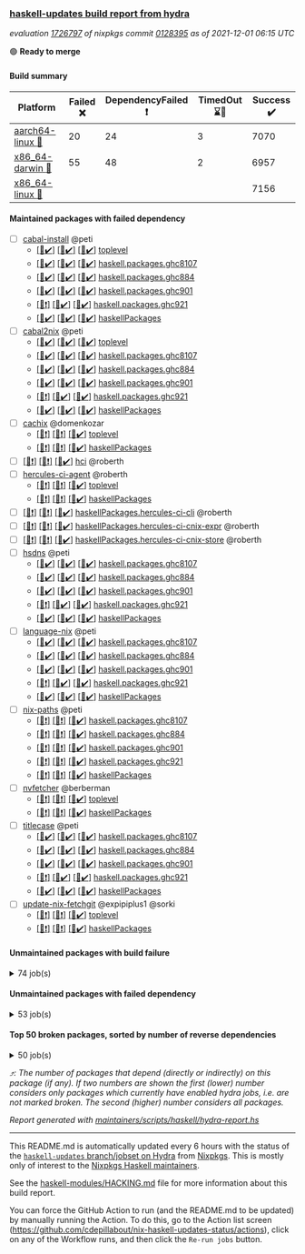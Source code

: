 ### [haskell-updates build report from hydra](https://hydra.nixos.org/jobset/nixpkgs/haskell-updates)
*evaluation [1726797](https://hydra.nixos.org/eval/1726797) of nixpkgs commit [0128395](https://github.com/NixOS/nixpkgs/commits/0128395ffdf297f54263d472db90e13d63ff729e) as of 2021-12-01 06:15 UTC*

:green_circle: **Ready to merge**

#### Build summary

 | Platform | Failed :x: | DependencyFailed :heavy_exclamation_mark: | TimedOut :hourglass::no_entry_sign: | Success :heavy_check_mark: | 
 | --- | --- | --- | --- | --- | 
 | [aarch64-linux :iphone:](https://hydra.nixos.org/eval/1726797?filter=.aarch64-linux) | 20 | 24 | 3 | 7070 | 
 | [x86_64-darwin :apple:](https://hydra.nixos.org/eval/1726797?filter=.x86_64-darwin) | 55 | 48 | 2 | 6957 | 
 | [x86_64-linux :penguin:](https://hydra.nixos.org/eval/1726797?filter=.x86_64-linux) |  |  |  | 7156 | 
#### Maintained packages with failed dependency
- [ ] [cabal-install](https://hydra.nixos.org/eval/1726797?filter=cabal-install) @peti
  - [[:iphone::heavy_check_mark:]](https://hydra.nixos.org/build/159759682) [[:apple::heavy_check_mark:]](https://hydra.nixos.org/build/159771571) [[:penguin::heavy_check_mark:]](https://hydra.nixos.org/build/159751388) [toplevel](https://hydra.nixos.org/eval/1726797?filter=cabal-install)
  - [[:iphone::heavy_check_mark:]](https://hydra.nixos.org/build/159760159) [[:apple::heavy_check_mark:]](https://hydra.nixos.org/build/159752119) [[:penguin::heavy_check_mark:]](https://hydra.nixos.org/build/159764590) [haskell.packages.ghc8107](https://hydra.nixos.org/eval/1726797?filter=haskell.packages.ghc8107.cabal-install)
  - [[:iphone::heavy_check_mark:]](https://hydra.nixos.org/build/159765448) [[:apple::heavy_check_mark:]](https://hydra.nixos.org/build/159761222) [[:penguin::heavy_check_mark:]](https://hydra.nixos.org/build/159768871) [haskell.packages.ghc884](https://hydra.nixos.org/eval/1726797?filter=haskell.packages.ghc884.cabal-install)
  - [[:iphone::heavy_check_mark:]](https://hydra.nixos.org/build/159764677) [[:apple::heavy_check_mark:]](https://hydra.nixos.org/build/159764216) [[:penguin::heavy_check_mark:]](https://hydra.nixos.org/build/159751156) [haskell.packages.ghc901](https://hydra.nixos.org/eval/1726797?filter=haskell.packages.ghc901.cabal-install)
  - [[:iphone::heavy_exclamation_mark:]](https://hydra.nixos.org/build/159767600) [[:apple::heavy_check_mark:]](https://hydra.nixos.org/build/159757782) [[:penguin::heavy_check_mark:]](https://hydra.nixos.org/build/159766210) [haskell.packages.ghc921](https://hydra.nixos.org/eval/1726797?filter=haskell.packages.ghc921.cabal-install)
  - [[:iphone::heavy_check_mark:]](https://hydra.nixos.org/build/159769717) [[:apple::heavy_check_mark:]](https://hydra.nixos.org/build/159756345) [[:penguin::heavy_check_mark:]](https://hydra.nixos.org/build/159759121) [haskellPackages](https://hydra.nixos.org/eval/1726797?filter=haskellPackages.cabal-install)
- [ ] [cabal2nix](https://hydra.nixos.org/eval/1726797?filter=cabal2nix) @peti
  - [[:iphone::heavy_check_mark:]](https://hydra.nixos.org/build/159936812) [[:apple::heavy_check_mark:]](https://hydra.nixos.org/build/159936829) [[:penguin::heavy_check_mark:]](https://hydra.nixos.org/build/159936873) [toplevel](https://hydra.nixos.org/eval/1726797?filter=cabal2nix)
  - [[:iphone::heavy_check_mark:]](https://hydra.nixos.org/build/159771124) [[:apple::heavy_check_mark:]](https://hydra.nixos.org/build/159765200) [[:penguin::heavy_check_mark:]](https://hydra.nixos.org/build/159754839) [haskell.packages.ghc8107](https://hydra.nixos.org/eval/1726797?filter=haskell.packages.ghc8107.cabal2nix)
  - [[:iphone::heavy_check_mark:]](https://hydra.nixos.org/build/159754181) [[:apple::heavy_check_mark:]](https://hydra.nixos.org/build/159760059) [[:penguin::heavy_check_mark:]](https://hydra.nixos.org/build/159760654) [haskell.packages.ghc884](https://hydra.nixos.org/eval/1726797?filter=haskell.packages.ghc884.cabal2nix)
  - [[:iphone::heavy_check_mark:]](https://hydra.nixos.org/build/159768061) [[:apple::heavy_check_mark:]](https://hydra.nixos.org/build/159752583) [[:penguin::heavy_check_mark:]](https://hydra.nixos.org/build/159763515) [haskell.packages.ghc901](https://hydra.nixos.org/eval/1726797?filter=haskell.packages.ghc901.cabal2nix)
  - [[:iphone::heavy_exclamation_mark:]](https://hydra.nixos.org/build/159756167) [[:apple::heavy_check_mark:]](https://hydra.nixos.org/build/159763864) [[:penguin::heavy_check_mark:]](https://hydra.nixos.org/build/159770553) [haskell.packages.ghc921](https://hydra.nixos.org/eval/1726797?filter=haskell.packages.ghc921.cabal2nix)
  - [[:iphone::heavy_check_mark:]](https://hydra.nixos.org/build/159765462) [[:apple::heavy_check_mark:]](https://hydra.nixos.org/build/159759942) [[:penguin::heavy_check_mark:]](https://hydra.nixos.org/build/159765862) [haskellPackages](https://hydra.nixos.org/eval/1726797?filter=haskellPackages.cabal2nix)
- [ ] [cachix](https://hydra.nixos.org/eval/1726797?filter=cachix) @domenkozar
  - [[:iphone::heavy_exclamation_mark:]](https://hydra.nixos.org/build/159837485) [[:apple::heavy_exclamation_mark:]](https://hydra.nixos.org/build/159837492) [[:penguin::heavy_check_mark:]](https://hydra.nixos.org/build/159837460) [toplevel](https://hydra.nixos.org/eval/1726797?filter=cachix)
  - [[:iphone::heavy_exclamation_mark:]](https://hydra.nixos.org/build/159837495) [[:apple::heavy_exclamation_mark:]](https://hydra.nixos.org/build/159837500) [[:penguin::heavy_check_mark:]](https://hydra.nixos.org/build/159837490) [haskellPackages](https://hydra.nixos.org/eval/1726797?filter=haskellPackages.cachix)
- [ ] [[:iphone::heavy_exclamation_mark:]](https://hydra.nixos.org/build/159837503) [[:apple::heavy_exclamation_mark:]](https://hydra.nixos.org/build/159837480) [[:penguin::heavy_check_mark:]](https://hydra.nixos.org/build/159837467) [hci](https://hydra.nixos.org/eval/1726797?filter=hci) @roberth
- [ ] [hercules-ci-agent](https://hydra.nixos.org/eval/1726797?filter=hercules-ci-agent) @roberth
  - [[:iphone::heavy_exclamation_mark:]](https://hydra.nixos.org/build/159837496) [[:apple::heavy_exclamation_mark:]](https://hydra.nixos.org/build/159837461) [[:penguin::heavy_check_mark:]](https://hydra.nixos.org/build/159837515) [toplevel](https://hydra.nixos.org/eval/1726797?filter=hercules-ci-agent)
  - [[:iphone::heavy_exclamation_mark:]](https://hydra.nixos.org/build/159837527) [[:apple::heavy_exclamation_mark:]](https://hydra.nixos.org/build/159837512) [[:penguin::heavy_check_mark:]](https://hydra.nixos.org/build/159837482) [haskellPackages](https://hydra.nixos.org/eval/1726797?filter=haskellPackages.hercules-ci-agent)
- [ ] [[:iphone::heavy_exclamation_mark:]](https://hydra.nixos.org/build/159837494) [[:apple::heavy_exclamation_mark:]](https://hydra.nixos.org/build/159837483) [[:penguin::heavy_check_mark:]](https://hydra.nixos.org/build/159837470) [haskellPackages.hercules-ci-cli](https://hydra.nixos.org/eval/1726797?filter=haskellPackages.hercules-ci-cli) @roberth
- [ ] [[:iphone::heavy_exclamation_mark:]](https://hydra.nixos.org/build/159837475) [[:apple::heavy_exclamation_mark:]](https://hydra.nixos.org/build/159837506) [[:penguin::heavy_check_mark:]](https://hydra.nixos.org/build/159837514) [haskellPackages.hercules-ci-cnix-expr](https://hydra.nixos.org/eval/1726797?filter=haskellPackages.hercules-ci-cnix-expr) @roberth
- [ ] [[:iphone::heavy_exclamation_mark:]](https://hydra.nixos.org/build/159837488) [[:apple::heavy_exclamation_mark:]](https://hydra.nixos.org/build/159837478) [[:penguin::heavy_check_mark:]](https://hydra.nixos.org/build/159837462) [haskellPackages.hercules-ci-cnix-store](https://hydra.nixos.org/eval/1726797?filter=haskellPackages.hercules-ci-cnix-store) @roberth
- [ ] [hsdns](https://hydra.nixos.org/eval/1726797?filter=hsdns) @peti
  - [[:iphone::heavy_check_mark:]](https://hydra.nixos.org/build/159765321) [[:apple::heavy_check_mark:]](https://hydra.nixos.org/build/159770873) [[:penguin::heavy_check_mark:]](https://hydra.nixos.org/build/159755560) [haskell.packages.ghc8107](https://hydra.nixos.org/eval/1726797?filter=haskell.packages.ghc8107.hsdns)
  - [[:iphone::heavy_check_mark:]](https://hydra.nixos.org/build/159769923) [[:apple::heavy_check_mark:]](https://hydra.nixos.org/build/159767629) [[:penguin::heavy_check_mark:]](https://hydra.nixos.org/build/159756296) [haskell.packages.ghc884](https://hydra.nixos.org/eval/1726797?filter=haskell.packages.ghc884.hsdns)
  - [[:iphone::heavy_check_mark:]](https://hydra.nixos.org/build/159756381) [[:apple::heavy_check_mark:]](https://hydra.nixos.org/build/159765978) [[:penguin::heavy_check_mark:]](https://hydra.nixos.org/build/159753985) [haskell.packages.ghc901](https://hydra.nixos.org/eval/1726797?filter=haskell.packages.ghc901.hsdns)
  - [[:iphone::heavy_exclamation_mark:]](https://hydra.nixos.org/build/159756561) [[:apple::heavy_check_mark:]](https://hydra.nixos.org/build/159766604) [[:penguin::heavy_check_mark:]](https://hydra.nixos.org/build/159769063) [haskell.packages.ghc921](https://hydra.nixos.org/eval/1726797?filter=haskell.packages.ghc921.hsdns)
  - [[:iphone::heavy_check_mark:]](https://hydra.nixos.org/build/159760878) [[:apple::heavy_check_mark:]](https://hydra.nixos.org/build/159760820) [[:penguin::heavy_check_mark:]](https://hydra.nixos.org/build/159769634) [haskellPackages](https://hydra.nixos.org/eval/1726797?filter=haskellPackages.hsdns)
- [ ] [language-nix](https://hydra.nixos.org/eval/1726797?filter=language-nix) @peti
  - [[:iphone::heavy_check_mark:]](https://hydra.nixos.org/build/159756524) [[:apple::heavy_check_mark:]](https://hydra.nixos.org/build/159761276) [[:penguin::heavy_check_mark:]](https://hydra.nixos.org/build/159759156) [haskell.packages.ghc8107](https://hydra.nixos.org/eval/1726797?filter=haskell.packages.ghc8107.language-nix)
  - [[:iphone::heavy_check_mark:]](https://hydra.nixos.org/build/159762294) [[:apple::heavy_check_mark:]](https://hydra.nixos.org/build/159752421) [[:penguin::heavy_check_mark:]](https://hydra.nixos.org/build/159752893) [haskell.packages.ghc884](https://hydra.nixos.org/eval/1726797?filter=haskell.packages.ghc884.language-nix)
  - [[:iphone::heavy_check_mark:]](https://hydra.nixos.org/build/159755644) [[:apple::heavy_check_mark:]](https://hydra.nixos.org/build/159759699) [[:penguin::heavy_check_mark:]](https://hydra.nixos.org/build/159751132) [haskell.packages.ghc901](https://hydra.nixos.org/eval/1726797?filter=haskell.packages.ghc901.language-nix)
  - [[:iphone::heavy_exclamation_mark:]](https://hydra.nixos.org/build/159764439) [[:apple::heavy_check_mark:]](https://hydra.nixos.org/build/159765567) [[:penguin::heavy_check_mark:]](https://hydra.nixos.org/build/159761522) [haskell.packages.ghc921](https://hydra.nixos.org/eval/1726797?filter=haskell.packages.ghc921.language-nix)
  - [[:iphone::heavy_check_mark:]](https://hydra.nixos.org/build/159772193) [[:apple::heavy_check_mark:]](https://hydra.nixos.org/build/159754924) [[:penguin::heavy_check_mark:]](https://hydra.nixos.org/build/159768380) [haskellPackages](https://hydra.nixos.org/eval/1726797?filter=haskellPackages.language-nix)
- [ ] [nix-paths](https://hydra.nixos.org/eval/1726797?filter=nix-paths) @peti
  - [[:iphone::heavy_exclamation_mark:]](https://hydra.nixos.org/build/159837481) [[:apple::heavy_exclamation_mark:]](https://hydra.nixos.org/build/159837498) [[:penguin::heavy_check_mark:]](https://hydra.nixos.org/build/159837521) [haskell.packages.ghc8107](https://hydra.nixos.org/eval/1726797?filter=haskell.packages.ghc8107.nix-paths)
  - [[:iphone::heavy_exclamation_mark:]](https://hydra.nixos.org/build/159837473) [[:apple::heavy_exclamation_mark:]](https://hydra.nixos.org/build/159837501) [[:penguin::heavy_check_mark:]](https://hydra.nixos.org/build/159837507) [haskell.packages.ghc884](https://hydra.nixos.org/eval/1726797?filter=haskell.packages.ghc884.nix-paths)
  - [[:iphone::heavy_exclamation_mark:]](https://hydra.nixos.org/build/159837510) [[:apple::heavy_exclamation_mark:]](https://hydra.nixos.org/build/159837491) [[:penguin::heavy_check_mark:]](https://hydra.nixos.org/build/159837505) [haskell.packages.ghc901](https://hydra.nixos.org/eval/1726797?filter=haskell.packages.ghc901.nix-paths)
  - [[:iphone::heavy_exclamation_mark:]](https://hydra.nixos.org/build/159837497) [[:apple::heavy_exclamation_mark:]](https://hydra.nixos.org/build/159837479) [[:penguin::heavy_check_mark:]](https://hydra.nixos.org/build/159837524) [haskell.packages.ghc921](https://hydra.nixos.org/eval/1726797?filter=haskell.packages.ghc921.nix-paths)
  - [[:iphone::heavy_exclamation_mark:]](https://hydra.nixos.org/build/159837504) [[:apple::heavy_exclamation_mark:]](https://hydra.nixos.org/build/159837499) [[:penguin::heavy_check_mark:]](https://hydra.nixos.org/build/159837508) [haskellPackages](https://hydra.nixos.org/eval/1726797?filter=haskellPackages.nix-paths)
- [ ] [nvfetcher](https://hydra.nixos.org/eval/1726797?filter=nvfetcher) @berberman
  - [[:iphone::heavy_exclamation_mark:]](https://hydra.nixos.org/build/159837509) [[:apple::heavy_exclamation_mark:]](https://hydra.nixos.org/build/159837525) [[:penguin::heavy_check_mark:]](https://hydra.nixos.org/build/159837511) [toplevel](https://hydra.nixos.org/eval/1726797?filter=nvfetcher)
  - [[:iphone::heavy_exclamation_mark:]](https://hydra.nixos.org/build/159837458) [[:apple::heavy_exclamation_mark:]](https://hydra.nixos.org/build/159837513) [[:penguin::heavy_check_mark:]](https://hydra.nixos.org/build/159837489) [haskellPackages](https://hydra.nixos.org/eval/1726797?filter=haskellPackages.nvfetcher)
- [ ] [titlecase](https://hydra.nixos.org/eval/1726797?filter=titlecase) @peti
  - [[:iphone::heavy_check_mark:]](https://hydra.nixos.org/build/159761121) [[:apple::heavy_check_mark:]](https://hydra.nixos.org/build/159751890) [[:penguin::heavy_check_mark:]](https://hydra.nixos.org/build/159753887) [haskell.packages.ghc8107](https://hydra.nixos.org/eval/1726797?filter=haskell.packages.ghc8107.titlecase)
  - [[:iphone::heavy_check_mark:]](https://hydra.nixos.org/build/159769580) [[:apple::heavy_check_mark:]](https://hydra.nixos.org/build/159770165) [[:penguin::heavy_check_mark:]](https://hydra.nixos.org/build/159751299) [haskell.packages.ghc884](https://hydra.nixos.org/eval/1726797?filter=haskell.packages.ghc884.titlecase)
  - [[:iphone::heavy_check_mark:]](https://hydra.nixos.org/build/159756474) [[:apple::heavy_check_mark:]](https://hydra.nixos.org/build/159765980) [[:penguin::heavy_check_mark:]](https://hydra.nixos.org/build/159764041) [haskell.packages.ghc901](https://hydra.nixos.org/eval/1726797?filter=haskell.packages.ghc901.titlecase)
  - [[:iphone::heavy_exclamation_mark:]](https://hydra.nixos.org/build/159754871) [[:apple::heavy_check_mark:]](https://hydra.nixos.org/build/159768627) [[:penguin::heavy_check_mark:]](https://hydra.nixos.org/build/159770358) [haskell.packages.ghc921](https://hydra.nixos.org/eval/1726797?filter=haskell.packages.ghc921.titlecase)
  - [[:iphone::heavy_check_mark:]](https://hydra.nixos.org/build/159752836) [[:apple::heavy_check_mark:]](https://hydra.nixos.org/build/159751850) [[:penguin::heavy_check_mark:]](https://hydra.nixos.org/build/159770450) [haskellPackages](https://hydra.nixos.org/eval/1726797?filter=haskellPackages.titlecase)
- [ ] [update-nix-fetchgit](https://hydra.nixos.org/eval/1726797?filter=update-nix-fetchgit) @expipiplus1 @sorki
  - [[:iphone::heavy_exclamation_mark:]](https://hydra.nixos.org/build/159837502) [[:apple::heavy_exclamation_mark:]](https://hydra.nixos.org/build/159837474) [[:penguin::heavy_check_mark:]](https://hydra.nixos.org/build/159837476) [toplevel](https://hydra.nixos.org/eval/1726797?filter=update-nix-fetchgit)
  - [[:iphone::heavy_exclamation_mark:]](https://hydra.nixos.org/build/159837519) [[:apple::heavy_exclamation_mark:]](https://hydra.nixos.org/build/159837493) [[:penguin::heavy_check_mark:]](https://hydra.nixos.org/build/159837484) [haskellPackages](https://hydra.nixos.org/eval/1726797?filter=haskellPackages.update-nix-fetchgit)
#### Unmaintained packages with build failure
<details><summary>74 job(s) </summary>

- [ ] [[:iphone::heavy_check_mark:]](https://hydra.nixos.org/build/159752470) [[:apple::x:]](https://hydra.nixos.org/build/159758395) [[:penguin::heavy_check_mark:]](https://hydra.nixos.org/build/159771780) [haskellPackages.sdp](https://hydra.nixos.org/eval/1726797?filter=haskellPackages.sdp)  :arrow_heading_up: 9 | 9
- [ ] [[:iphone::heavy_check_mark:]](https://hydra.nixos.org/build/159771197) [[:apple::x:]](https://hydra.nixos.org/build/159764404) [[:penguin::heavy_check_mark:]](https://hydra.nixos.org/build/159755899) [haskellPackages.junit-xml](https://hydra.nixos.org/eval/1726797?filter=haskellPackages.junit-xml)  :arrow_heading_up: 7 | 9
- [ ] [[:iphone::heavy_check_mark:]](https://hydra.nixos.org/build/159765502) [[:apple::x:]](https://hydra.nixos.org/build/159757869) [[:penguin::heavy_check_mark:]](https://hydra.nixos.org/build/159768489) [haskellPackages.thyme](https://hydra.nixos.org/eval/1726797?filter=haskellPackages.thyme)  :arrow_heading_up: 6 | 15
- [ ] [[:iphone::heavy_check_mark:]](https://hydra.nixos.org/build/159766243) [[:apple::x:]](https://hydra.nixos.org/build/159765571) [[:penguin::heavy_check_mark:]](https://hydra.nixos.org/build/159751108) [haskellPackages.di-core](https://hydra.nixos.org/eval/1726797?filter=haskellPackages.di-core)  :arrow_heading_up: 6 | 11
- [ ] [[:iphone::x:]](https://hydra.nixos.org/build/159770859) [[:apple::heavy_check_mark:]](https://hydra.nixos.org/build/159770112) [[:penguin::heavy_check_mark:]](https://hydra.nixos.org/build/159754937) [haskellPackages.libBF](https://hydra.nixos.org/eval/1726797?filter=haskellPackages.libBF)  :arrow_heading_up: 4 | 20
- [ ] [[:iphone::heavy_check_mark:]](https://hydra.nixos.org/build/159752129) [[:apple::x:]](https://hydra.nixos.org/build/159771555) [[:penguin::heavy_check_mark:]](https://hydra.nixos.org/build/159765103) [haskellPackages.exinst](https://hydra.nixos.org/eval/1726797?filter=haskellPackages.exinst)  :arrow_heading_up: 4 | 6
- [ ] [[:iphone::x:]](https://hydra.nixos.org/build/159768062) [[:apple::heavy_check_mark:]](https://hydra.nixos.org/build/159759576) [[:penguin::heavy_check_mark:]](https://hydra.nixos.org/build/159755176) [haskellPackages.ptr-poker](https://hydra.nixos.org/eval/1726797?filter=haskellPackages.ptr-poker)  :arrow_heading_up: 3 | 4
- [ ] [[:iphone::x:]](https://hydra.nixos.org/build/159769579) [[:apple::heavy_check_mark:]](https://hydra.nixos.org/build/159757574) [[:penguin::heavy_check_mark:]](https://hydra.nixos.org/build/159767387) [haskellPackages.OrderedBits](https://hydra.nixos.org/eval/1726797?filter=haskellPackages.OrderedBits)  :arrow_heading_up: 1 | 36
- [ ] [[:iphone::x:]](https://hydra.nixos.org/build/159761950) [[:apple::heavy_check_mark:]](https://hydra.nixos.org/build/159752507) [[:penguin::heavy_check_mark:]](https://hydra.nixos.org/build/159754536) [haskellPackages.type-natural](https://hydra.nixos.org/eval/1726797?filter=haskellPackages.type-natural)  :arrow_heading_up: 1 | 4
- [ ] [[:iphone::x:]](https://hydra.nixos.org/build/159761127) [[:apple::heavy_check_mark:]](https://hydra.nixos.org/build/159765793) [[:penguin::heavy_check_mark:]](https://hydra.nixos.org/build/159755272) [haskellPackages.long-double](https://hydra.nixos.org/eval/1726797?filter=haskellPackages.long-double)  :arrow_heading_up: 1 | 2
- [ ] [[:iphone::x:]](https://hydra.nixos.org/build/159752130) [[:apple::x:]](https://hydra.nixos.org/build/159755468) [[:penguin::heavy_check_mark:]](https://hydra.nixos.org/build/159762811) [haskellPackages.easytensor](https://hydra.nixos.org/eval/1726797?filter=haskellPackages.easytensor)  :arrow_heading_up: 1 | 1
- [ ] [[:iphone::heavy_check_mark:]](https://hydra.nixos.org/build/159754287) [[:apple::x:]](https://hydra.nixos.org/build/159754587) [[:penguin::heavy_check_mark:]](https://hydra.nixos.org/build/159768260) [haskellPackages.gi-gdkx11](https://hydra.nixos.org/eval/1726797?filter=haskellPackages.gi-gdkx11)  :arrow_heading_up: 1 | 1
- [ ] [[:iphone::heavy_check_mark:]](https://hydra.nixos.org/build/159760718) [[:apple::x:]](https://hydra.nixos.org/build/159771679) [[:penguin::heavy_check_mark:]](https://hydra.nixos.org/build/159767894) [haskellPackages.kazura-queue](https://hydra.nixos.org/eval/1726797?filter=haskellPackages.kazura-queue)  :arrow_heading_up: 1 | 1
- [ ] [[:iphone::heavy_check_mark:]](https://hydra.nixos.org/build/159763630) [[:apple::x:]](https://hydra.nixos.org/build/159763104) [[:penguin::heavy_check_mark:]](https://hydra.nixos.org/build/159758120) [haskellPackages.keep-alive](https://hydra.nixos.org/eval/1726797?filter=haskellPackages.keep-alive)  :arrow_heading_up: 1 | 1
- [ ] [[:iphone::heavy_check_mark:]](https://hydra.nixos.org/build/159766770) [[:apple::x:]](https://hydra.nixos.org/build/159755651) [[:penguin::heavy_check_mark:]](https://hydra.nixos.org/build/159756928) [haskellPackages.loc](https://hydra.nixos.org/eval/1726797?filter=haskellPackages.loc)  :arrow_heading_up: 1 | 1
- [ ] [[:iphone::x:]](https://hydra.nixos.org/build/159752964) [[:apple::heavy_check_mark:]](https://hydra.nixos.org/build/159764004) [[:penguin::heavy_check_mark:]](https://hydra.nixos.org/build/159764748) [haskellPackages.nlopt-haskell](https://hydra.nixos.org/eval/1726797?filter=haskellPackages.nlopt-haskell)  :arrow_heading_up: 1 | 1
- [ ] [[:iphone::heavy_check_mark:]](https://hydra.nixos.org/build/159764035) [[:apple::x:]](https://hydra.nixos.org/build/159764755) [[:penguin::heavy_check_mark:]](https://hydra.nixos.org/build/159766806) [haskellPackages.opencv](https://hydra.nixos.org/eval/1726797?filter=haskellPackages.opencv)  :arrow_heading_up: 1 | 1
- [ ] [[:iphone::heavy_check_mark:]](https://hydra.nixos.org/build/159770599) [[:apple::x:]](https://hydra.nixos.org/build/159766455) [[:penguin::heavy_check_mark:]](https://hydra.nixos.org/build/159766365) [haskellPackages.sequence-formats](https://hydra.nixos.org/eval/1726797?filter=haskellPackages.sequence-formats)  :arrow_heading_up: 1 | 1
- [ ] [[:iphone::x:]](https://hydra.nixos.org/build/159756267) [[:apple::heavy_check_mark:]](https://hydra.nixos.org/build/159759074) [[:penguin::heavy_check_mark:]](https://hydra.nixos.org/build/159771888) [haskellPackages.unicode-properties](https://hydra.nixos.org/eval/1726797?filter=haskellPackages.unicode-properties)  :arrow_heading_up: 1 | 1
- [ ] [[:iphone::x:]](https://hydra.nixos.org/build/159764587) [[:apple::heavy_check_mark:]](https://hydra.nixos.org/build/159755919) [[:penguin::heavy_check_mark:]](https://hydra.nixos.org/build/159755780) [haskellPackages.accelerate-llvm](https://hydra.nixos.org/eval/1726797?filter=haskellPackages.accelerate-llvm)  :arrow_heading_up: 0 | 8
- [ ] [[:iphone::x:]](https://hydra.nixos.org/build/159755789) [[:apple::heavy_check_mark:]](https://hydra.nixos.org/build/159752906) [[:penguin::heavy_check_mark:]](https://hydra.nixos.org/build/159751925) [haskellPackages.freetype2](https://hydra.nixos.org/eval/1726797?filter=haskellPackages.freetype2)  :arrow_heading_up: 0 | 7
- [ ] [[:iphone::heavy_check_mark:]](https://hydra.nixos.org/build/159753321) [[:apple::x:]](https://hydra.nixos.org/build/159764479) [[:penguin::heavy_check_mark:]](https://hydra.nixos.org/build/159768881) [haskellPackages.pipes-zlib](https://hydra.nixos.org/eval/1726797?filter=haskellPackages.pipes-zlib)  :arrow_heading_up: 0 | 6
- [ ] [[:iphone::heavy_check_mark:]](https://hydra.nixos.org/build/159755416) [[:apple::x:]](https://hydra.nixos.org/build/159761509) [[:penguin::heavy_check_mark:]](https://hydra.nixos.org/build/159769800) [haskellPackages.hmidi](https://hydra.nixos.org/eval/1726797?filter=haskellPackages.hmidi)  :arrow_heading_up: 0 | 4
- [ ] [[:iphone::heavy_check_mark:]](https://hydra.nixos.org/build/159771049) [[:apple::x:]](https://hydra.nixos.org/build/159771296) [[:penguin::heavy_check_mark:]](https://hydra.nixos.org/build/159754134) [haskellPackages.zip](https://hydra.nixos.org/eval/1726797?filter=haskellPackages.zip)  :arrow_heading_up: 0 | 4
- [ ] [[:iphone::heavy_check_mark:]](https://hydra.nixos.org/build/159760576) [[:apple::x:]](https://hydra.nixos.org/build/159762984) [[:penguin::heavy_check_mark:]](https://hydra.nixos.org/build/159772199) [haskellPackages.caster](https://hydra.nixos.org/eval/1726797?filter=haskellPackages.caster)  :arrow_heading_up: 0 | 2
- [ ] [[:iphone::x:]](https://hydra.nixos.org/build/159758063) [[:apple::heavy_check_mark:]](https://hydra.nixos.org/build/159758195) [[:penguin::heavy_check_mark:]](https://hydra.nixos.org/build/159763474) [haskellPackages.cdar-mBound](https://hydra.nixos.org/eval/1726797?filter=haskellPackages.cdar-mBound)  :arrow_heading_up: 0 | 2
- [ ] [[:iphone::heavy_check_mark:]](https://hydra.nixos.org/build/159768224) [[:apple::x:]](https://hydra.nixos.org/build/159758833) [[:penguin::heavy_check_mark:]](https://hydra.nixos.org/build/159772045) [haskellPackages.posix-socket](https://hydra.nixos.org/eval/1726797?filter=haskellPackages.posix-socket)  :arrow_heading_up: 0 | 2
- [ ] [[:iphone::x:]](https://hydra.nixos.org/build/159757144) [[:apple::heavy_check_mark:]](https://hydra.nixos.org/build/159758401) [[:penguin::heavy_check_mark:]](https://hydra.nixos.org/build/159765157) [haskellPackages.quic](https://hydra.nixos.org/eval/1726797?filter=haskellPackages.quic)  :arrow_heading_up: 0 | 2
- [ ] [[:iphone::heavy_check_mark:]](https://hydra.nixos.org/build/159772187) [[:apple::x:]](https://hydra.nixos.org/build/159768714) [[:penguin::heavy_check_mark:]](https://hydra.nixos.org/build/159766417) [haskellPackages.hamid](https://hydra.nixos.org/eval/1726797?filter=haskellPackages.hamid)  :arrow_heading_up: 0 | 1
- [ ] [[:iphone::heavy_check_mark:]](https://hydra.nixos.org/build/159762035) [[:apple::x:]](https://hydra.nixos.org/build/159767320) [[:penguin::heavy_check_mark:]](https://hydra.nixos.org/build/159751380) [haskellPackages.hmatrix-morpheus](https://hydra.nixos.org/eval/1726797?filter=haskellPackages.hmatrix-morpheus)  :arrow_heading_up: 0 | 1
- [ ] [[:iphone::heavy_check_mark:]](https://hydra.nixos.org/build/159770071) [[:apple::x:]](https://hydra.nixos.org/build/159765646) [[:penguin::heavy_check_mark:]](https://hydra.nixos.org/build/159767206) [haskellPackages.huckleberry](https://hydra.nixos.org/eval/1726797?filter=haskellPackages.huckleberry)  :arrow_heading_up: 0 | 1
- [ ] [[:iphone::x:]](https://hydra.nixos.org/build/159754481) [[:apple::heavy_check_mark:]](https://hydra.nixos.org/build/159754737) [[:penguin::heavy_check_mark:]](https://hydra.nixos.org/build/159759714) [haskellPackages.picosat](https://hydra.nixos.org/eval/1726797?filter=haskellPackages.picosat)  :arrow_heading_up: 0 | 1
- [ ] [[:iphone::heavy_check_mark:]](https://hydra.nixos.org/build/159751269) [[:apple::x:]](https://hydra.nixos.org/build/159771684) [[:penguin::heavy_check_mark:]](https://hydra.nixos.org/build/159763892) [haskellPackages.select](https://hydra.nixos.org/eval/1726797?filter=haskellPackages.select)  :arrow_heading_up: 0 | 1
- [ ] [[:iphone::heavy_check_mark:]](https://hydra.nixos.org/build/159757883) [[:apple::x:]](https://hydra.nixos.org/build/159769004) [[:penguin::heavy_check_mark:]](https://hydra.nixos.org/build/159764662) [haskellPackages.sysinfo](https://hydra.nixos.org/eval/1726797?filter=haskellPackages.sysinfo)  :arrow_heading_up: 0 | 1
- [ ] [[:iphone::heavy_check_mark:]](https://hydra.nixos.org/build/159762439) [[:apple::x:]](https://hydra.nixos.org/build/159767028) [[:penguin::heavy_check_mark:]](https://hydra.nixos.org/build/159768910) [haskellPackages.FractalArt](https://hydra.nixos.org/eval/1726797?filter=haskellPackages.FractalArt) 
- [ ] [[:iphone::x:]](https://hydra.nixos.org/build/159762415) [[:apple::heavy_check_mark:]](https://hydra.nixos.org/build/159761718) [[:penguin::heavy_check_mark:]](https://hydra.nixos.org/build/159765832) [haskellPackages.HsASA](https://hydra.nixos.org/eval/1726797?filter=haskellPackages.HsASA) 
- [ ] [[:iphone::heavy_check_mark:]](https://hydra.nixos.org/build/159751619) [[:apple::x:]](https://hydra.nixos.org/build/159767777) [[:penguin::heavy_check_mark:]](https://hydra.nixos.org/build/159763797) [haskellPackages.chiphunk](https://hydra.nixos.org/eval/1726797?filter=haskellPackages.chiphunk) 
- [ ] [[:iphone::heavy_check_mark:]](https://hydra.nixos.org/build/159766823) [[:apple::x:]](https://hydra.nixos.org/build/159763305) [[:penguin::heavy_check_mark:]](https://hydra.nixos.org/build/159769711) [haskellPackages.discount](https://hydra.nixos.org/eval/1726797?filter=haskellPackages.discount) 
- [ ] [[:iphone::heavy_check_mark:]](https://hydra.nixos.org/build/159765751) [[:apple::x:]](https://hydra.nixos.org/build/159766593) [[:penguin::heavy_check_mark:]](https://hydra.nixos.org/build/159759498) [haskellPackages.diskhash](https://hydra.nixos.org/eval/1726797?filter=haskellPackages.diskhash) 
- [ ] [[:iphone::heavy_check_mark:]](https://hydra.nixos.org/build/159765900) [[:apple::x:]](https://hydra.nixos.org/build/159755135) [[:penguin::heavy_check_mark:]](https://hydra.nixos.org/build/159751081) [haskellPackages.epub-tools](https://hydra.nixos.org/eval/1726797?filter=haskellPackages.epub-tools) 
- [ ] [[:iphone::heavy_check_mark:]](https://hydra.nixos.org/build/159752550) [[:apple::x:]](https://hydra.nixos.org/build/159767251) [[:penguin::heavy_check_mark:]](https://hydra.nixos.org/build/159760499) [haskellPackages.float128](https://hydra.nixos.org/eval/1726797?filter=haskellPackages.float128) 
- [ ] [[:iphone::heavy_check_mark:]](https://hydra.nixos.org/build/159751762) [[:apple::x:]](https://hydra.nixos.org/build/159753881) [[:penguin::heavy_check_mark:]](https://hydra.nixos.org/build/159762797) [haskellPackages.gerrit](https://hydra.nixos.org/eval/1726797?filter=haskellPackages.gerrit) 
- [ ] [[:iphone::x:]](https://hydra.nixos.org/build/159768949) [[:penguin::heavy_check_mark:]](https://hydra.nixos.org/build/159756800) [haskellPackages.gnome-keyring](https://hydra.nixos.org/eval/1726797?filter=haskellPackages.gnome-keyring) 
- [ ] [[:iphone::heavy_check_mark:]](https://hydra.nixos.org/build/159767351) [[:apple::x:]](https://hydra.nixos.org/build/159751133) [[:penguin::heavy_check_mark:]](https://hydra.nixos.org/build/159766456) [haskellPackages.gtk-traymanager](https://hydra.nixos.org/eval/1726797?filter=haskellPackages.gtk-traymanager) 
- [ ] [[:iphone::heavy_check_mark:]](https://hydra.nixos.org/build/159765089) [[:apple::x:]](https://hydra.nixos.org/build/159757159) [[:penguin::heavy_check_mark:]](https://hydra.nixos.org/build/159768602) [haskellPackages.hid](https://hydra.nixos.org/eval/1726797?filter=haskellPackages.hid) 
- [ ] [[:iphone::heavy_check_mark:]](https://hydra.nixos.org/build/159756699) [[:apple::x:]](https://hydra.nixos.org/build/159768381) [[:penguin::heavy_check_mark:]](https://hydra.nixos.org/build/159768688) [haskellPackages.highlight](https://hydra.nixos.org/eval/1726797?filter=haskellPackages.highlight) 
- [ ] [[:iphone::heavy_check_mark:]](https://hydra.nixos.org/build/159759959) [[:apple::x:]](https://hydra.nixos.org/build/159756084) [[:penguin::heavy_check_mark:]](https://hydra.nixos.org/build/159765451) [haskellPackages.hinotify-conduit](https://hydra.nixos.org/eval/1726797?filter=haskellPackages.hinotify-conduit) 
- [ ] [[:iphone::x:]](https://hydra.nixos.org/build/159751179) [[:apple::heavy_check_mark:]](https://hydra.nixos.org/build/159759186) [[:penguin::heavy_check_mark:]](https://hydra.nixos.org/build/159764040) [haskellPackages.hq](https://hydra.nixos.org/eval/1726797?filter=haskellPackages.hq) 
- [ ] [[:iphone::heavy_check_mark:]](https://hydra.nixos.org/build/159770570) [[:apple::x:]](https://hydra.nixos.org/build/159768834) [[:penguin::heavy_check_mark:]](https://hydra.nixos.org/build/159771061) [haskellPackages.hs](https://hydra.nixos.org/eval/1726797?filter=haskellPackages.hs) 
- [ ] [[:iphone::heavy_check_mark:]](https://hydra.nixos.org/build/159750911) [[:apple::x:]](https://hydra.nixos.org/build/159771181) [[:penguin::heavy_check_mark:]](https://hydra.nixos.org/build/159753287) [haskellPackages.hsshellscript](https://hydra.nixos.org/eval/1726797?filter=haskellPackages.hsshellscript) 
- [ ] [[:iphone::heavy_check_mark:]](https://hydra.nixos.org/build/159760666) [[:apple::x:]](https://hydra.nixos.org/build/159771354) [[:penguin::heavy_check_mark:]](https://hydra.nixos.org/build/159755019) [haskellPackages.hssourceinfo](https://hydra.nixos.org/eval/1726797?filter=haskellPackages.hssourceinfo) 
- [ ] [[:iphone::heavy_check_mark:]](https://hydra.nixos.org/build/159756527) [[:apple::x:]](https://hydra.nixos.org/build/159770511) [[:penguin::heavy_check_mark:]](https://hydra.nixos.org/build/159755110) [haskellPackages.ipcvar](https://hydra.nixos.org/eval/1726797?filter=haskellPackages.ipcvar) 
- [ ] [[:iphone::heavy_check_mark:]](https://hydra.nixos.org/build/159764174) [[:apple::x:]](https://hydra.nixos.org/build/159751461) [[:penguin::heavy_check_mark:]](https://hydra.nixos.org/build/159752384) [haskellPackages.leveldb-haskell-fork](https://hydra.nixos.org/eval/1726797?filter=haskellPackages.leveldb-haskell-fork) 
- [ ] [[:iphone::heavy_check_mark:]](https://hydra.nixos.org/build/159762718) [[:apple::x:]](https://hydra.nixos.org/build/159759025) [[:penguin::heavy_check_mark:]](https://hydra.nixos.org/build/159768326) [haskellPackages.linux-framebuffer](https://hydra.nixos.org/eval/1726797?filter=haskellPackages.linux-framebuffer) 
- [ ] [[:iphone::heavy_check_mark:]](https://hydra.nixos.org/build/159766592) [[:apple::x:]](https://hydra.nixos.org/build/159750639) [[:penguin::heavy_check_mark:]](https://hydra.nixos.org/build/159771740) [haskellPackages.mediawiki2latex](https://hydra.nixos.org/eval/1726797?filter=haskellPackages.mediawiki2latex) 
- [ ] [[:iphone::heavy_check_mark:]](https://hydra.nixos.org/build/159763209) [[:apple::x:]](https://hydra.nixos.org/build/159752283) [[:penguin::heavy_check_mark:]](https://hydra.nixos.org/build/159755513) [haskellPackages.mercury-api](https://hydra.nixos.org/eval/1726797?filter=haskellPackages.mercury-api) 
- [ ] [[:iphone::heavy_check_mark:]](https://hydra.nixos.org/build/159752278) [[:apple::x:]](https://hydra.nixos.org/build/159752864) [[:penguin::heavy_check_mark:]](https://hydra.nixos.org/build/159761791) [haskellPackages.nano-cryptr](https://hydra.nixos.org/eval/1726797?filter=haskellPackages.nano-cryptr) 
- [ ] [[:iphone::heavy_check_mark:]](https://hydra.nixos.org/build/159755680) [[:apple::x:]](https://hydra.nixos.org/build/159763878) [[:penguin::heavy_check_mark:]](https://hydra.nixos.org/build/159756426) [haskellPackages.persistent-pagination](https://hydra.nixos.org/eval/1726797?filter=haskellPackages.persistent-pagination) 
- [ ] [[:iphone::heavy_check_mark:]](https://hydra.nixos.org/build/159751356) [[:apple::x:]](https://hydra.nixos.org/build/159756506) [[:penguin::heavy_check_mark:]](https://hydra.nixos.org/build/159762197) [haskellPackages.ping-wrapper](https://hydra.nixos.org/eval/1726797?filter=haskellPackages.ping-wrapper) 
- [ ] [[:iphone::x:]](https://hydra.nixos.org/build/159754912) [[:apple::heavy_check_mark:]](https://hydra.nixos.org/build/159753436) [[:penguin::heavy_check_mark:]](https://hydra.nixos.org/build/159764077) [haskellPackages.poker](https://hydra.nixos.org/eval/1726797?filter=haskellPackages.poker) 
- [ ] [[:iphone::heavy_check_mark:]](https://hydra.nixos.org/build/159759822) [[:apple::x:]](https://hydra.nixos.org/build/159764023) [[:penguin::heavy_check_mark:]](https://hydra.nixos.org/build/159765060) [haskellPackages.posix-timer](https://hydra.nixos.org/eval/1726797?filter=haskellPackages.posix-timer) 
- [ ] [[:iphone::heavy_check_mark:]](https://hydra.nixos.org/build/159763993) [[:apple::x:]](https://hydra.nixos.org/build/159764958) [[:penguin::heavy_check_mark:]](https://hydra.nixos.org/build/159763625) [haskellPackages.procex](https://hydra.nixos.org/eval/1726797?filter=haskellPackages.procex) 
- [ ] [[:iphone::heavy_check_mark:]](https://hydra.nixos.org/build/159765770) [[:apple::x:]](https://hydra.nixos.org/build/159752485) [[:penguin::heavy_check_mark:]](https://hydra.nixos.org/build/159767368) [haskellPackages.pthread](https://hydra.nixos.org/eval/1726797?filter=haskellPackages.pthread) 
- [ ] [[:iphone::x:]](https://hydra.nixos.org/build/159764010) [[:apple::heavy_check_mark:]](https://hydra.nixos.org/build/159770651) [[:penguin::heavy_check_mark:]](https://hydra.nixos.org/build/159769031) [haskellPackages.risc386](https://hydra.nixos.org/eval/1726797?filter=haskellPackages.risc386) 
- [ ] [[:iphone::heavy_check_mark:]](https://hydra.nixos.org/build/159770036) [[:apple::x:]](https://hydra.nixos.org/build/159768154) [[:penguin::heavy_check_mark:]](https://hydra.nixos.org/build/159763697) [haskellPackages.sandwich-webdriver](https://hydra.nixos.org/eval/1726797?filter=haskellPackages.sandwich-webdriver) 
- [ ] [[:iphone::heavy_check_mark:]](https://hydra.nixos.org/build/159757221) [[:apple::x:]](https://hydra.nixos.org/build/159753332) [[:penguin::heavy_check_mark:]](https://hydra.nixos.org/build/159762711) [haskellPackages.sfml-audio](https://hydra.nixos.org/eval/1726797?filter=haskellPackages.sfml-audio) 
- [ ] [[:iphone::heavy_check_mark:]](https://hydra.nixos.org/build/159765541) [[:apple::x:]](https://hydra.nixos.org/build/159759496) [[:penguin::heavy_check_mark:]](https://hydra.nixos.org/build/159762595) [haskellPackages.shared-memory](https://hydra.nixos.org/eval/1726797?filter=haskellPackages.shared-memory) 
- [ ] [[:iphone::heavy_check_mark:]](https://hydra.nixos.org/build/159754894) [[:apple::x:]](https://hydra.nixos.org/build/159753195) [[:penguin::heavy_check_mark:]](https://hydra.nixos.org/build/159753340) [haskellPackages.tailfile-hinotify](https://hydra.nixos.org/eval/1726797?filter=haskellPackages.tailfile-hinotify) 
- [ ] [[:iphone::x:]](https://hydra.nixos.org/build/159751090) [[:apple::heavy_check_mark:]](https://hydra.nixos.org/build/159763997) [[:penguin::heavy_check_mark:]](https://hydra.nixos.org/build/159753434) [haskellPackages.wiringPi](https://hydra.nixos.org/eval/1726797?filter=haskellPackages.wiringPi) 
- [ ] [[:iphone::x:]](https://hydra.nixos.org/build/159753139) [[:apple::heavy_check_mark:]](https://hydra.nixos.org/build/159758187) [[:penguin::heavy_check_mark:]](https://hydra.nixos.org/build/159771470) [haskellPackages.x86-64bit](https://hydra.nixos.org/eval/1726797?filter=haskellPackages.x86-64bit) 
- [ ] [[:iphone::heavy_check_mark:]](https://hydra.nixos.org/build/159763985) [[:apple::x:]](https://hydra.nixos.org/build/159770520) [[:penguin::heavy_check_mark:]](https://hydra.nixos.org/build/159771554) [haskellPackages.xmonad-utils](https://hydra.nixos.org/eval/1726797?filter=haskellPackages.xmonad-utils) 
- [ ] [[:iphone::heavy_check_mark:]](https://hydra.nixos.org/build/159761566) [[:apple::x:]](https://hydra.nixos.org/build/159766359) [[:penguin::heavy_check_mark:]](https://hydra.nixos.org/build/159765399) [haskellPackages.yoga](https://hydra.nixos.org/eval/1726797?filter=haskellPackages.yoga) 
- [ ] [[:iphone::heavy_check_mark:]](https://hydra.nixos.org/build/159753343) [[:apple::x:]](https://hydra.nixos.org/build/159753218) [[:penguin::heavy_check_mark:]](https://hydra.nixos.org/build/159760614) [haskellPackages.zot](https://hydra.nixos.org/eval/1726797?filter=haskellPackages.zot) 
- [ ] [[:iphone::heavy_check_mark:]](https://hydra.nixos.org/build/159770210) [[:apple::x:]](https://hydra.nixos.org/build/159755479) [[:penguin::heavy_check_mark:]](https://hydra.nixos.org/build/159770942) [haskellPackages.zxcvbn-c](https://hydra.nixos.org/eval/1726797?filter=haskellPackages.zxcvbn-c) 
</details>

#### Unmaintained packages with failed dependency
<details><summary>53 job(s) </summary>

- [ ] [[:iphone::heavy_check_mark:]](https://hydra.nixos.org/build/159769461) [[:apple::heavy_exclamation_mark:]](https://hydra.nixos.org/build/159769584) [[:penguin::heavy_check_mark:]](https://hydra.nixos.org/build/159751903) [haskellPackages.pretty-diff](https://hydra.nixos.org/eval/1726797?filter=haskellPackages.pretty-diff)  :arrow_heading_up: 6 | 12
- [ ] [[:iphone::heavy_check_mark:]](https://hydra.nixos.org/build/159770925) [[:apple::heavy_exclamation_mark:]](https://hydra.nixos.org/build/159759317) [[:penguin::heavy_check_mark:]](https://hydra.nixos.org/build/159764622) [haskellPackages.nri-prelude](https://hydra.nixos.org/eval/1726797?filter=haskellPackages.nri-prelude)  :arrow_heading_up: 5 | 7
- [ ] [[:iphone::heavy_check_mark:]](https://hydra.nixos.org/build/159759118) [[:apple::heavy_exclamation_mark:]](https://hydra.nixos.org/build/159767110) [[:penguin::heavy_check_mark:]](https://hydra.nixos.org/build/159764345) [haskellPackages.di-handle](https://hydra.nixos.org/eval/1726797?filter=haskellPackages.di-handle)  :arrow_heading_up: 4 | 9
- [ ] [[:iphone::heavy_check_mark:]](https://hydra.nixos.org/build/159757923) [[:apple::heavy_exclamation_mark:]](https://hydra.nixos.org/build/159750990) [[:penguin::heavy_check_mark:]](https://hydra.nixos.org/build/159764722) [haskellPackages.di-monad](https://hydra.nixos.org/eval/1726797?filter=haskellPackages.di-monad)  :arrow_heading_up: 4 | 9
- [ ] [[:iphone::heavy_check_mark:]](https://hydra.nixos.org/build/159756798) [[:apple::heavy_exclamation_mark:]](https://hydra.nixos.org/build/159770394) [[:penguin::heavy_check_mark:]](https://hydra.nixos.org/build/159753502) [haskellPackages.nri-env-parser](https://hydra.nixos.org/eval/1726797?filter=haskellPackages.nri-env-parser)  :arrow_heading_up: 4 | 6
- [ ] [[:iphone::heavy_check_mark:]](https://hydra.nixos.org/build/159768687) [[:apple::heavy_exclamation_mark:]](https://hydra.nixos.org/build/159759893) [[:penguin::heavy_check_mark:]](https://hydra.nixos.org/build/159760442) [haskellPackages.di-df1](https://hydra.nixos.org/eval/1726797?filter=haskellPackages.di-df1)  :arrow_heading_up: 3 | 8
- [ ] [[:iphone::heavy_check_mark:]](https://hydra.nixos.org/build/159756429) [[:apple::heavy_exclamation_mark:]](https://hydra.nixos.org/build/159769397) [[:penguin::heavy_check_mark:]](https://hydra.nixos.org/build/159759115) [haskellPackages.nri-observability](https://hydra.nixos.org/eval/1726797?filter=haskellPackages.nri-observability)  :arrow_heading_up: 3 | 5
- [ ] [[:iphone::heavy_exclamation_mark:]](https://hydra.nixos.org/build/159770391) [[:apple::heavy_check_mark:]](https://hydra.nixos.org/build/159756173) [[:penguin::heavy_check_mark:]](https://hydra.nixos.org/build/159765107) [haskellPackages.jsonifier](https://hydra.nixos.org/eval/1726797?filter=haskellPackages.jsonifier)  :arrow_heading_up: 2 | 2
- [ ] [[:iphone::heavy_check_mark:]](https://hydra.nixos.org/build/159765410) [[:apple::heavy_exclamation_mark:]](https://hydra.nixos.org/build/159756188) [[:penguin::heavy_check_mark:]](https://hydra.nixos.org/build/159760824) [haskellPackages.sdp-io](https://hydra.nixos.org/eval/1726797?filter=haskellPackages.sdp-io)  :arrow_heading_up: 2 | 2
- [ ] [[:iphone::heavy_check_mark:]](https://hydra.nixos.org/build/159750884) [[:apple::heavy_exclamation_mark:]](https://hydra.nixos.org/build/159768322) [[:penguin::heavy_check_mark:]](https://hydra.nixos.org/build/159762766) [haskellPackages.nri-redis](https://hydra.nixos.org/eval/1726797?filter=haskellPackages.nri-redis)  :arrow_heading_up: 1 | 1
- [ ] [[:iphone::heavy_exclamation_mark:]](https://hydra.nixos.org/build/159762139) [[:apple::heavy_check_mark:]](https://hydra.nixos.org/build/159756791) [[:penguin::heavy_check_mark:]](https://hydra.nixos.org/build/159769783) [haskellPackages.opentelemetry-extra](https://hydra.nixos.org/eval/1726797?filter=haskellPackages.opentelemetry-extra)  :arrow_heading_up: 1 | 1
- [ ] [[:iphone::heavy_check_mark:]](https://hydra.nixos.org/build/159768019) [[:apple::heavy_exclamation_mark:]](https://hydra.nixos.org/build/159761883) [[:penguin::heavy_check_mark:]](https://hydra.nixos.org/build/159753259) [haskellPackages.orgmode-parse](https://hydra.nixos.org/eval/1726797?filter=haskellPackages.orgmode-parse)  :arrow_heading_up: 1 | 1
- [ ] [[:iphone::heavy_check_mark:]](https://hydra.nixos.org/build/159751264) [[:apple::heavy_exclamation_mark:]](https://hydra.nixos.org/build/159765875) [[:penguin::heavy_check_mark:]](https://hydra.nixos.org/build/159770413) [haskellPackages.sdp-hashable](https://hydra.nixos.org/eval/1726797?filter=haskellPackages.sdp-hashable)  :arrow_heading_up: 1 | 1
- [ ] [[:iphone::heavy_exclamation_mark:]](https://hydra.nixos.org/build/159762593) [[:apple::heavy_check_mark:]](https://hydra.nixos.org/build/159766956) [[:penguin::heavy_check_mark:]](https://hydra.nixos.org/build/159772035) [haskellPackages.PrimitiveArray](https://hydra.nixos.org/eval/1726797?filter=haskellPackages.PrimitiveArray)  :arrow_heading_up: 0 | 35
- [ ] [[:iphone::heavy_check_mark:]](https://hydra.nixos.org/build/159767032) [[:apple::heavy_exclamation_mark:]](https://hydra.nixos.org/build/159769927) [[:penguin::heavy_check_mark:]](https://hydra.nixos.org/build/159761391) [haskellPackages.di-polysemy](https://hydra.nixos.org/eval/1726797?filter=haskellPackages.di-polysemy)  :arrow_heading_up: 0 | 4
- [ ] [[:iphone::heavy_check_mark:]](https://hydra.nixos.org/build/159752714) [[:apple::heavy_exclamation_mark:]](https://hydra.nixos.org/build/159763230) [[:penguin::heavy_check_mark:]](https://hydra.nixos.org/build/159762104) [haskellPackages.di](https://hydra.nixos.org/eval/1726797?filter=haskellPackages.di)  :arrow_heading_up: 0 | 2
- [ ] [[:iphone::heavy_exclamation_mark:]](https://hydra.nixos.org/build/159763924) [[:apple::heavy_check_mark:]](https://hydra.nixos.org/build/159765947) [[:penguin::heavy_check_mark:]](https://hydra.nixos.org/build/159762483) [haskellPackages.sized](https://hydra.nixos.org/eval/1726797?filter=haskellPackages.sized)  :arrow_heading_up: 0 | 2
- [ ] [[:iphone::heavy_check_mark:]](https://hydra.nixos.org/build/159761371) [[:apple::heavy_exclamation_mark:]](https://hydra.nixos.org/build/159758877) [[:penguin::heavy_check_mark:]](https://hydra.nixos.org/build/159765209) [haskellPackages.keenser](https://hydra.nixos.org/eval/1726797?filter=haskellPackages.keenser)  :arrow_heading_up: 0 | 1
- [ ] [[:iphone::heavy_check_mark:]](https://hydra.nixos.org/build/159769243) [[:apple::heavy_exclamation_mark:]](https://hydra.nixos.org/build/159752226) [[:penguin::heavy_check_mark:]](https://hydra.nixos.org/build/159761775) [haskellPackages.moto](https://hydra.nixos.org/eval/1726797?filter=haskellPackages.moto)  :arrow_heading_up: 0 | 1
- [ ] [[:iphone::heavy_check_mark:]](https://hydra.nixos.org/build/159756999) [[:apple::heavy_exclamation_mark:]](https://hydra.nixos.org/build/159765376) [[:penguin::heavy_check_mark:]](https://hydra.nixos.org/build/159759933) [haskellPackages.antiope-es](https://hydra.nixos.org/eval/1726797?filter=haskellPackages.antiope-es) 
- [ ] [cabal2nix-unstable](https://hydra.nixos.org/eval/1726797?filter=cabal2nix-unstable) 
  - [[:iphone::heavy_check_mark:]](https://hydra.nixos.org/build/159936867) [[:apple::heavy_check_mark:]](https://hydra.nixos.org/build/159936865) [[:penguin::heavy_check_mark:]](https://hydra.nixos.org/build/159936802) [haskell.packages.ghc8107](https://hydra.nixos.org/eval/1726797?filter=haskell.packages.ghc8107.cabal2nix-unstable)
  - [[:iphone::heavy_check_mark:]](https://hydra.nixos.org/build/159936861) [[:apple::heavy_check_mark:]](https://hydra.nixos.org/build/159936809) [[:penguin::heavy_check_mark:]](https://hydra.nixos.org/build/159936849) [haskell.packages.ghc884](https://hydra.nixos.org/eval/1726797?filter=haskell.packages.ghc884.cabal2nix-unstable)
  - [[:iphone::heavy_check_mark:]](https://hydra.nixos.org/build/159936817) [[:apple::heavy_check_mark:]](https://hydra.nixos.org/build/159936854) [[:penguin::heavy_check_mark:]](https://hydra.nixos.org/build/159936827) [haskell.packages.ghc901](https://hydra.nixos.org/eval/1726797?filter=haskell.packages.ghc901.cabal2nix-unstable)
  - [[:iphone::heavy_exclamation_mark:]](https://hydra.nixos.org/build/159936815) [[:apple::heavy_check_mark:]](https://hydra.nixos.org/build/159936863) [[:penguin::heavy_check_mark:]](https://hydra.nixos.org/build/159936892) [haskell.packages.ghc921](https://hydra.nixos.org/eval/1726797?filter=haskell.packages.ghc921.cabal2nix-unstable)
  - [[:iphone::heavy_check_mark:]](https://hydra.nixos.org/build/159936855) [[:apple::heavy_check_mark:]](https://hydra.nixos.org/build/159936803) [[:penguin::heavy_check_mark:]](https://hydra.nixos.org/build/159936890) [haskellPackages](https://hydra.nixos.org/eval/1726797?filter=haskellPackages.cabal2nix-unstable)
- [ ] [[:iphone::heavy_exclamation_mark:]](https://hydra.nixos.org/build/159766586) [[:apple::heavy_exclamation_mark:]](https://hydra.nixos.org/build/159750794) [[:penguin::heavy_check_mark:]](https://hydra.nixos.org/build/159765345) [haskellPackages.easytensor-vulkan](https://hydra.nixos.org/eval/1726797?filter=haskellPackages.easytensor-vulkan) 
- [ ] [[:iphone::heavy_check_mark:]](https://hydra.nixos.org/build/159771224) [[:apple::heavy_exclamation_mark:]](https://hydra.nixos.org/build/159750960) [[:penguin::heavy_check_mark:]](https://hydra.nixos.org/build/159767851) [haskellPackages.exinst-aeson](https://hydra.nixos.org/eval/1726797?filter=haskellPackages.exinst-aeson) 
- [ ] [[:iphone::heavy_check_mark:]](https://hydra.nixos.org/build/159766110) [[:apple::heavy_exclamation_mark:]](https://hydra.nixos.org/build/159762465) [[:penguin::heavy_check_mark:]](https://hydra.nixos.org/build/159758134) [haskellPackages.exinst-bytes](https://hydra.nixos.org/eval/1726797?filter=haskellPackages.exinst-bytes) 
- [ ] [[:iphone::heavy_check_mark:]](https://hydra.nixos.org/build/159758532) [[:apple::heavy_exclamation_mark:]](https://hydra.nixos.org/build/159753862) [[:penguin::heavy_check_mark:]](https://hydra.nixos.org/build/159762765) [haskellPackages.exinst-cereal](https://hydra.nixos.org/eval/1726797?filter=haskellPackages.exinst-cereal) 
- [ ] [[:iphone::heavy_check_mark:]](https://hydra.nixos.org/build/159754400) [[:apple::heavy_exclamation_mark:]](https://hydra.nixos.org/build/159761404) [[:penguin::heavy_check_mark:]](https://hydra.nixos.org/build/159770312) [haskellPackages.exinst-serialise](https://hydra.nixos.org/eval/1726797?filter=haskellPackages.exinst-serialise) 
- [ ] [[:iphone::heavy_check_mark:]](https://hydra.nixos.org/build/159771492) [[:apple::heavy_exclamation_mark:]](https://hydra.nixos.org/build/159761874) [[:penguin::heavy_check_mark:]](https://hydra.nixos.org/build/159767340) [haskellPackages.fastparser](https://hydra.nixos.org/eval/1726797?filter=haskellPackages.fastparser) 
- [ ] [[:iphone::heavy_exclamation_mark:]](https://hydra.nixos.org/build/159758799) [[:apple::heavy_check_mark:]](https://hydra.nixos.org/build/159761875) [[:penguin::heavy_check_mark:]](https://hydra.nixos.org/build/159763516) [haskellPackages.hmatrix-nlopt](https://hydra.nixos.org/eval/1726797?filter=haskellPackages.hmatrix-nlopt) 
- [ ] [[:iphone::heavy_check_mark:]](https://hydra.nixos.org/build/159762998) [[:apple::heavy_exclamation_mark:]](https://hydra.nixos.org/build/159761100) [[:penguin::heavy_check_mark:]](https://hydra.nixos.org/build/159750749) [haskellPackages.hriemann](https://hydra.nixos.org/eval/1726797?filter=haskellPackages.hriemann) 
- [ ] [[:iphone::heavy_check_mark:]](https://hydra.nixos.org/build/159761694) [[:apple::heavy_exclamation_mark:]](https://hydra.nixos.org/build/159755589) [[:penguin::heavy_check_mark:]](https://hydra.nixos.org/build/159755012) [haskellPackages.nri-http](https://hydra.nixos.org/eval/1726797?filter=haskellPackages.nri-http) 
- [ ] [[:iphone::heavy_check_mark:]](https://hydra.nixos.org/build/159769653) [[:apple::heavy_exclamation_mark:]](https://hydra.nixos.org/build/159770177) [[:penguin::heavy_check_mark:]](https://hydra.nixos.org/build/159767889) [haskellPackages.nri-test-encoding](https://hydra.nixos.org/eval/1726797?filter=haskellPackages.nri-test-encoding) 
- [ ] [[:iphone::heavy_check_mark:]](https://hydra.nixos.org/build/159766827) [[:apple::heavy_exclamation_mark:]](https://hydra.nixos.org/build/159772158) [[:penguin::heavy_check_mark:]](https://hydra.nixos.org/build/159766351) [haskellPackages.opencv-extra](https://hydra.nixos.org/eval/1726797?filter=haskellPackages.opencv-extra) 
- [ ] [[:iphone::heavy_exclamation_mark:]](https://hydra.nixos.org/build/159766298) [[:apple::heavy_check_mark:]](https://hydra.nixos.org/build/159764205) [[:penguin::heavy_check_mark:]](https://hydra.nixos.org/build/159760624) [haskellPackages.opentelemetry-lightstep](https://hydra.nixos.org/eval/1726797?filter=haskellPackages.opentelemetry-lightstep) 
- [ ] [[:iphone::heavy_check_mark:]](https://hydra.nixos.org/build/159753560) [[:apple::heavy_exclamation_mark:]](https://hydra.nixos.org/build/159770938) [[:penguin::heavy_check_mark:]](https://hydra.nixos.org/build/159770935) [haskellPackages.orgstat](https://hydra.nixos.org/eval/1726797?filter=haskellPackages.orgstat) 
- [ ] [[:iphone::heavy_check_mark:]](https://hydra.nixos.org/build/159755246) [[:apple::heavy_exclamation_mark:]](https://hydra.nixos.org/build/159757633) [[:penguin::heavy_check_mark:]](https://hydra.nixos.org/build/159758526) [haskellPackages.postgresql-replicant](https://hydra.nixos.org/eval/1726797?filter=haskellPackages.postgresql-replicant) 
- [ ] [[:iphone::heavy_exclamation_mark:]](https://hydra.nixos.org/build/159754243) [[:apple::heavy_check_mark:]](https://hydra.nixos.org/build/159761894) [[:penguin::heavy_check_mark:]](https://hydra.nixos.org/build/159771519) [haskellPackages.rounded](https://hydra.nixos.org/eval/1726797?filter=haskellPackages.rounded) 
- [ ] [[:iphone::heavy_check_mark:]](https://hydra.nixos.org/build/159759001) [[:apple::heavy_exclamation_mark:]](https://hydra.nixos.org/build/159752579) [[:penguin::heavy_check_mark:]](https://hydra.nixos.org/build/159752831) [haskellPackages.scan-metadata](https://hydra.nixos.org/eval/1726797?filter=haskellPackages.scan-metadata) 
- [ ] [[:iphone::heavy_check_mark:]](https://hydra.nixos.org/build/159755204) [[:apple::heavy_exclamation_mark:]](https://hydra.nixos.org/build/159766552) [[:penguin::heavy_check_mark:]](https://hydra.nixos.org/build/159768750) [haskellPackages.sdp-binary](https://hydra.nixos.org/eval/1726797?filter=haskellPackages.sdp-binary) 
- [ ] [[:iphone::heavy_check_mark:]](https://hydra.nixos.org/build/159760047) [[:apple::heavy_exclamation_mark:]](https://hydra.nixos.org/build/159768101) [[:penguin::heavy_check_mark:]](https://hydra.nixos.org/build/159771475) [haskellPackages.sdp-deepseq](https://hydra.nixos.org/eval/1726797?filter=haskellPackages.sdp-deepseq) 
- [ ] [[:iphone::heavy_check_mark:]](https://hydra.nixos.org/build/159766116) [[:apple::heavy_exclamation_mark:]](https://hydra.nixos.org/build/159759081) [[:penguin::heavy_check_mark:]](https://hydra.nixos.org/build/159754301) [haskellPackages.sdp-quickcheck](https://hydra.nixos.org/eval/1726797?filter=haskellPackages.sdp-quickcheck) 
- [ ] [[:iphone::heavy_check_mark:]](https://hydra.nixos.org/build/159757691) [[:apple::heavy_exclamation_mark:]](https://hydra.nixos.org/build/159763266) [[:penguin::heavy_check_mark:]](https://hydra.nixos.org/build/159754767) [haskellPackages.sdp4bytestring](https://hydra.nixos.org/eval/1726797?filter=haskellPackages.sdp4bytestring) 
- [ ] [[:iphone::heavy_check_mark:]](https://hydra.nixos.org/build/159753652) [[:apple::heavy_exclamation_mark:]](https://hydra.nixos.org/build/159755255) [[:penguin::heavy_check_mark:]](https://hydra.nixos.org/build/159751957) [haskellPackages.sdp4text](https://hydra.nixos.org/eval/1726797?filter=haskellPackages.sdp4text) 
- [ ] [[:iphone::heavy_check_mark:]](https://hydra.nixos.org/build/159766338) [[:apple::heavy_exclamation_mark:]](https://hydra.nixos.org/build/159766415) [[:penguin::heavy_check_mark:]](https://hydra.nixos.org/build/159763730) [haskellPackages.sdp4unordered](https://hydra.nixos.org/eval/1726797?filter=haskellPackages.sdp4unordered) 
- [ ] [[:iphone::heavy_check_mark:]](https://hydra.nixos.org/build/159756701) [[:apple::heavy_exclamation_mark:]](https://hydra.nixos.org/build/159766278) [[:penguin::heavy_check_mark:]](https://hydra.nixos.org/build/159767483) [haskellPackages.sdp4vector](https://hydra.nixos.org/eval/1726797?filter=haskellPackages.sdp4vector) 
- [ ] [[:iphone::heavy_check_mark:]](https://hydra.nixos.org/build/159756992) [[:apple::heavy_exclamation_mark:]](https://hydra.nixos.org/build/159763138) [[:penguin::heavy_check_mark:]](https://hydra.nixos.org/build/159754085) [haskellPackages.sequenceTools](https://hydra.nixos.org/eval/1726797?filter=haskellPackages.sequenceTools) 
- [ ] [[:iphone::heavy_check_mark:]](https://hydra.nixos.org/build/159751710) [[:apple::heavy_exclamation_mark:]](https://hydra.nixos.org/build/159767098) [[:penguin::heavy_check_mark:]](https://hydra.nixos.org/build/159762293) [haskellPackages.tasty-test-reporter](https://hydra.nixos.org/eval/1726797?filter=haskellPackages.tasty-test-reporter) 
- [ ] [[:iphone::heavy_exclamation_mark:]](https://hydra.nixos.org/build/159759867) [[:apple::heavy_check_mark:]](https://hydra.nixos.org/build/159757639) [[:penguin::heavy_check_mark:]](https://hydra.nixos.org/build/159762564) [haskellPackages.unicode-names](https://hydra.nixos.org/eval/1726797?filter=haskellPackages.unicode-names) 
- [ ] [[:iphone::heavy_check_mark:]](https://hydra.nixos.org/build/159771620) [[:apple::heavy_exclamation_mark:]](https://hydra.nixos.org/build/159765590) [[:penguin::heavy_check_mark:]](https://hydra.nixos.org/build/159765304) [haskellPackages.xbattbar](https://hydra.nixos.org/eval/1726797?filter=haskellPackages.xbattbar) 
</details>

#### Top 50 broken packages, sorted by number of reverse dependencies
<details><summary>50 job(s) </summary>

[haskell98](https://packdeps.haskellers.com/reverse/haskell98) :arrow_heading_up: 153  
[enumerator](https://packdeps.haskellers.com/reverse/enumerator) :arrow_heading_up: 56  
[derive](https://packdeps.haskellers.com/reverse/derive) :arrow_heading_up: 48  
[contiguous](https://packdeps.haskellers.com/reverse/contiguous) :arrow_heading_up: 46  
[MonadCatchIO-transformers](https://packdeps.haskellers.com/reverse/MonadCatchIO-transformers) :arrow_heading_up: 41  
[parseargs](https://packdeps.haskellers.com/reverse/parseargs) :arrow_heading_up: 41  
[bytesmith](https://packdeps.haskellers.com/reverse/bytesmith) :arrow_heading_up: 36  
[data-lens](https://packdeps.haskellers.com/reverse/data-lens) :arrow_heading_up: 34  
[distributed-process](https://packdeps.haskellers.com/reverse/distributed-process) :arrow_heading_up: 30  
[iteratee](https://packdeps.haskellers.com/reverse/iteratee) :arrow_heading_up: 29  
[jmacro](https://packdeps.haskellers.com/reverse/jmacro) :arrow_heading_up: 29  
[ip](https://packdeps.haskellers.com/reverse/ip) :arrow_heading_up: 26  
[either-unwrap](https://packdeps.haskellers.com/reverse/either-unwrap) :arrow_heading_up: 25  
[HList](https://packdeps.haskellers.com/reverse/HList) :arrow_heading_up: 23  
[SciBaseTypes](https://packdeps.haskellers.com/reverse/SciBaseTypes) :arrow_heading_up: 22  
[haskelldb](https://packdeps.haskellers.com/reverse/haskelldb) :arrow_heading_up: 22  
[hsc3](https://packdeps.haskellers.com/reverse/hsc3) :arrow_heading_up: 22  
[wxdirect](https://packdeps.haskellers.com/reverse/wxdirect) :arrow_heading_up: 22  
[BiobaseTypes](https://packdeps.haskellers.com/reverse/BiobaseTypes) :arrow_heading_up: 21  
[wxc](https://packdeps.haskellers.com/reverse/wxc) :arrow_heading_up: 21  
[biocore](https://packdeps.haskellers.com/reverse/biocore) :arrow_heading_up: 20  
[secp256k1-haskell](https://packdeps.haskellers.com/reverse/secp256k1-haskell) :arrow_heading_up: 20  
[wxcore](https://packdeps.haskellers.com/reverse/wxcore) :arrow_heading_up: 20  
[attoparsec-enumerator](https://packdeps.haskellers.com/reverse/attoparsec-enumerator) :arrow_heading_up: 19  
[bytestring-show](https://packdeps.haskellers.com/reverse/bytestring-show) :arrow_heading_up: 19  
[numhask](https://packdeps.haskellers.com/reverse/numhask) :arrow_heading_up: 19  
[polysemy-plugin](https://packdeps.haskellers.com/reverse/polysemy-plugin) :arrow_heading_up: 19  
[wx](https://packdeps.haskellers.com/reverse/wx) :arrow_heading_up: 19  
[BiobaseENA](https://packdeps.haskellers.com/reverse/BiobaseENA) :arrow_heading_up: 18  
[asn1-data](https://packdeps.haskellers.com/reverse/asn1-data) :arrow_heading_up: 18  
[dbus-core](https://packdeps.haskellers.com/reverse/dbus-core) :arrow_heading_up: 18  
[gtksourceview2](https://packdeps.haskellers.com/reverse/gtksourceview2) :arrow_heading_up: 18  
[BiobaseXNA](https://packdeps.haskellers.com/reverse/BiobaseXNA) :arrow_heading_up: 17  
[HGamer3D-Data](https://packdeps.haskellers.com/reverse/HGamer3D-Data) :arrow_heading_up: 17  
[certificate](https://packdeps.haskellers.com/reverse/certificate) :arrow_heading_up: 17  
[dbus-client](https://packdeps.haskellers.com/reverse/dbus-client) :arrow_heading_up: 17  
[gconf](https://packdeps.haskellers.com/reverse/gconf) :arrow_heading_up: 17  
[gtk-serialized-event](https://packdeps.haskellers.com/reverse/gtk-serialized-event) :arrow_heading_up: 17  
[uuid-orphans](https://packdeps.haskellers.com/reverse/uuid-orphans) :arrow_heading_up: 17  
[cuda](https://packdeps.haskellers.com/reverse/cuda) :arrow_heading_up: 16  
[happstack-jmacro](https://packdeps.haskellers.com/reverse/happstack-jmacro) :arrow_heading_up: 16  
[manatee-core](https://packdeps.haskellers.com/reverse/manatee-core) :arrow_heading_up: 16  
[monads-fd](https://packdeps.haskellers.com/reverse/monads-fd) :arrow_heading_up: 16  
[murmur3](https://packdeps.haskellers.com/reverse/murmur3) :arrow_heading_up: 16  
[tls-extra](https://packdeps.haskellers.com/reverse/tls-extra) :arrow_heading_up: 16  
[ADPfusion](https://packdeps.haskellers.com/reverse/ADPfusion) :arrow_heading_up: 15  
[MaybeT](https://packdeps.haskellers.com/reverse/MaybeT) :arrow_heading_up: 15  
[blaze-builder-enumerator](https://packdeps.haskellers.com/reverse/blaze-builder-enumerator) :arrow_heading_up: 15  
[clash-prelude](https://packdeps.haskellers.com/reverse/clash-prelude) :arrow_heading_up: 15  
[hetero-dict](https://packdeps.haskellers.com/reverse/hetero-dict) :arrow_heading_up: 15  
</details>


*:arrow_heading_up:: The number of packages that depend (directly or indirectly) on this package (if any). If two numbers are shown the first (lower) number considers only packages which currently have enabled hydra jobs, i.e. are not marked broken. The second (higher) number considers all packages.*

*Report generated with [maintainers/scripts/haskell/hydra-report.hs](https://github.com/NixOS/nixpkgs/blob/haskell-updates/maintainers/scripts/haskell/hydra-report.sh)*


----------------------------------------------------------------------

This README.md is automatically updated every 6 hours with the status of the
[`haskell-updates` branch/jobset on Hydra](https://hydra.nixos.org/jobset/nixpkgs/haskell-updates)
from [Nixpkgs](https://github.com/NixOS/nixpkgs).  This is mostly only of
interest to the [Nixpkgs Haskell maintainers](https://github.com/orgs/NixOS/teams/haskell).

See the
[haskell-modules/HACKING.md](https://github.com/NixOS/nixpkgs/blob/haskell-updates/pkgs/development/haskell-modules/HACKING.md)
file for more information about this build report.

You can force the GitHub Action to run (and the README.md to be updated) by
manually running the Action.  To do this, go to the Action list screen
(https://github.com/cdepillabout/nix-haskell-updates-status/actions),
click on any of the Workflow runs, and then click the `Re-run jobs` button.
